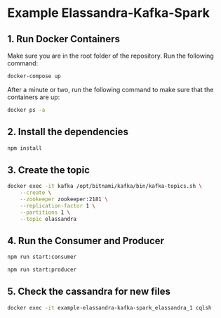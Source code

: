 # Example Elassandra-Kafka-Spark

## 1. Run Docker Containers
Make sure you are in the root folder of the repository. Run the following command: 
```bash
docker-compose up
```
After a minute or two, run the following command to make sure that the containers are up: 
```bash
docker ps -a
```

## 2. Install the dependencies
```bash
npm install
```

## 3. Create the topic
```bash
docker exec -it kafka /opt/bitnami/kafka/bin/kafka-topics.sh \
    --create \
    --zookeeper zookeeper:2181 \
    --replication-factor 1 \
    --partitions 1 \
    --topic elassandra
```
## 4. Run the Consumer and Producer
```bash
npm run start:consumer
```
```bash
npm run start:producer
```
## 5. Check the cassandra for new files
```bash
docker exec -it example-elassandra-kafka-spark_elassandra_1 cqlsh
```